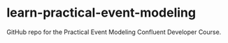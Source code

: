 # learn-practical-event-modeling

GitHub repo for the Practical Event Modeling Confluent Developer Course.
